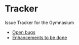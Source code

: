 # Tracker
Issue Tracker for the Gymnasium

- [Open bugs](https://github.com/gymnasium/tracker/issues?q=is%3Aopen+is%3Aissue+label%3Abug)
- [Enhancements to be done](https://github.com/gymnasium/tracker/issues?q=is%3Aopen+is%3Aissue+label%3Aenhancement)
